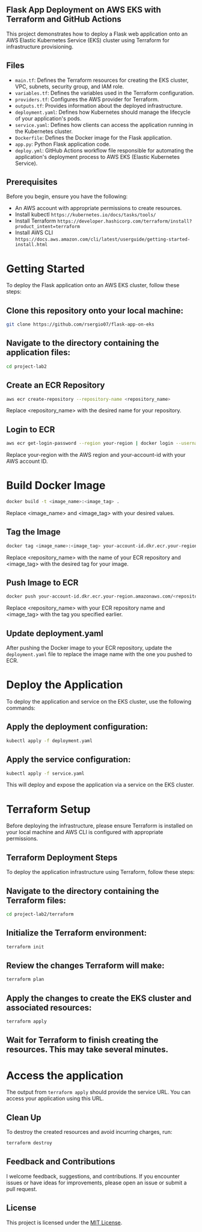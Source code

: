 ## Flask App Deployment on AWS EKS with Terraform and GitHub Actions

This project demonstrates how to deploy a Flask web application onto an AWS Elastic Kubernetes Service (EKS) cluster using Terraform for infrastructure provisioning.

## Files

- `main.tf`: Defines the Terraform resources for creating the EKS cluster, VPC, subnets, security group, and IAM role.
- `variables.tf`: Defines the variables used in the Terraform configuration.
- `providers.tf`: Configures the AWS provider for Terraform.
- `outputs.tf`: Provides information about the deployed infrastructure.
- `deployment.yaml`: Defines how Kubernetes should manage the lifecycle of your application's pods.
- `service.yaml`: Defines how clients can access the application running in the Kubernetes cluster.
- `Dockerfile`: Defines the Docker image for the Flask application.
- `app.py`: Python Flask application code.
- `deploy.yml`: GitHub Actions workflow file responsible for automating the application's deployment process to AWS EKS (Elastic Kubernetes Service).

## Prerequisites

Before you begin, ensure you have the following:

- An AWS account with appropriate permissions to create resources.
- Install kubectl `https://kubernetes.io/docs/tasks/tools/`
- Install Terraform `https://developer.hashicorp.com/terraform/install?product_intent=terraform`
- Install AWS CLI `https://docs.aws.amazon.com/cli/latest/userguide/getting-started-install.html`

# Getting Started

To deploy the Flask application onto an AWS EKS cluster, follow these steps:

## Clone this repository onto your local machine:

```bash
git clone https://github.com/rsergio07/flask-app-on-eks
```

## Navigate to the directory containing the application files:

```bash
cd project-lab2
```

## Create an ECR Repository

```bash
aws ecr create-repository --repository-name <repository_name>
```

Replace <repository_name> with the desired name for your repository.

## Login to ECR

```bash
aws ecr get-login-password --region your-region | docker login --username AWS --password-stdin your-account-id.dkr.ecr.your-region.amazonaws.com
```

Replace your-region with the AWS region and your-account-id with your AWS account ID.

# Build Docker Image

```bash
docker build -t <image_name>:<image_tag> .
```

Replace <image_name> and <image_tag> with your desired values.

## Tag the Image

```bash
docker tag <image_name>:<image_tag> your-account-id.dkr.ecr.your-region.amazonaws.com/<repository_name>:<image_tag>
```

Replace <repository_name> with the name of your ECR repository and <image_tag> with the desired tag for your image.

## Push Image to ECR

```bash
docker push your-account-id.dkr.ecr.your-region.amazonaws.com/<repository_name>:<image_tag>
```

Replace <repository_name> with your ECR repository name and <image_tag> with the tag you specified earlier.

## Update deployment.yaml

After pushing the Docker image to your ECR repository, update the `deployment.yaml` file to replace the image name with the one you pushed to ECR.

# Deploy the Application

To deploy the application and service on the EKS cluster, use the following commands:

## Apply the deployment configuration:

```bash
kubectl apply -f deployment.yaml
```

## Apply the service configuration:

```bash
kubectl apply -f service.yaml
```

This will deploy and expose the application via a service on the EKS cluster.

# Terraform Setup

Before deploying the infrastructure, please ensure Terraform is installed on your local machine and AWS CLI is configured with appropriate permissions.

## Terraform Deployment Steps

To deploy the application infrastructure using Terraform, follow these steps:

## Navigate to the directory containing the Terraform files:

```bash
cd project-lab2/terraform
```

## Initialize the Terraform environment:

```bash
terraform init
```

## Review the changes Terraform will make:

```bash
terraform plan
```

## Apply the changes to create the EKS cluster and associated resources:

```bash
terraform apply
```

## Wait for Terraform to finish creating the resources. This may take several minutes.

# Access the application

The output from `terraform apply` should provide the service URL. You can access your application using this URL.

## Clean Up

To destroy the created resources and avoid incurring charges, run:

```bash
terraform destroy
```

## Feedback and Contributions

I welcome feedback, suggestions, and contributions. If you encounter issues or have ideas for improvements, please open an issue or submit a pull request.

## License

This project is licensed under the [MIT License](LICENSE).
